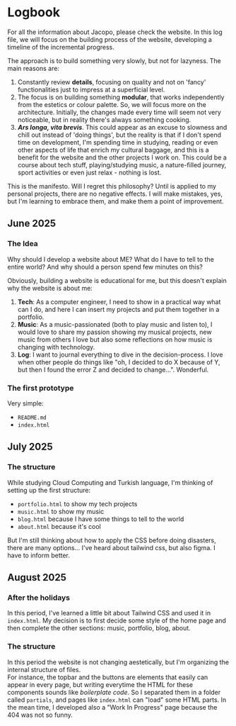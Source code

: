 # Logbook

For all the information about Jacopo, please check the website. In this log file, we will focus on the building process of the website, developing a timeline of the incremental progress. 

The approach is to build something very slowly, but not for lazyness. 
The main reasons are:
1. Constantly review **details**, focusing on quality and not on 'fancy' functionalities just to impress at a superficial level.
2. The focus is on building something **modular**, that works independently from the estetics or colour palette. So, we will focus more on the architecture. Initially, the changes made every time will seem not very noticeable, but in reality there's always something cooking.
3. ***Ars longa, vita brevis***. This could appear as an excuse to slowness and chill out instead of 'doing things', but the reality is that if I don't spend time on development, I'm spending time in studying, reading or even other aspects of life that enrich my cultural baggage, and this is a benefit for the website and the other projects I work on. This could be a course about tech stuff, playing/studying music, a nature-filled journey, sport activities or even just relax - nothing is lost.

This is the manifesto. Will I regret this philosophy? Until is applied to my personal projects, there are no negative effects. I will make mistakes, yes, but I'm learning to embrace them, and make them a point of improvement.

## June 2025

### The Idea
Why should I develop a website about ME? What do I have to tell to the entire world? And why should a person spend few minutes on this?

Obviously, building a website is educational for me, but this doesn't explain why the website is about me:
1. **Tech**: As a computer engineer, I need to show in a practical way what can I do, and here I can insert my projects and put them together in a portfolio.
2. **Music**: As a music-passionated (both to play music and listen to), I would love to share my passion showing my musical projects, new music from others I love but also some reflections on how music is changing with technology.
3. **Log**: I want to journal everything to dive in the decision-process. I love when other people do things like "oh, I decided to do X because of Y, but then I found the error Z and decided to change...". Wonderful.

### The first prototype
Very simple: 
- `README.md`
- `index.html`
  
## July 2025
  
### The structure
While studying Cloud Computing and Turkish language, I'm thinking of setting up the first structure:
- `portfolio.html` to show my tech projects
- `music.html` to show my music
- `blog.html` because I have some things to tell to the world
- `about.html` because it's cool

But I'm still thinking about how to apply the CSS before doing disasters, there are many options... I've heard about tailwind css, but also figma. I have to inform better.


## August 2025

### After the holidays
In this period, I've learned a little bit about Tailwind CSS and used it in `index.html`. My decision is to first decide some style of the home page and then complete the other sections: music, portfolio, blog, about.

### The structure
In this period the website is not changing aestetically, but I'm organizing the internal structure of files.  
For instance, the topbar and the buttons are elements that easily can appear in every page, but writing everytime the HTML for these components sounds like *boilerplate code*. So I separated them in a folder called `partials`, and pages like `index.html` can "load" some HTML parts. In the mean time, I developed also a "Work In Progress" page because the 404 was not so funny.